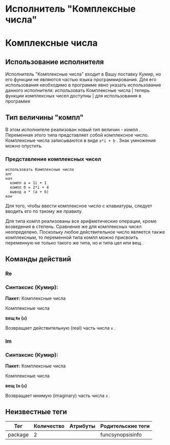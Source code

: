 # Исполнитель "Комплексные числа"

# Комплексные числа

## Использование исполнителя

Исполнитель "Комплексные числа" входит в Вашу поставку Кумир, но его функции не являются частью языка 
		программирования. Для его использования необходимо в программе явно указать использование данного исполнителя: использовать Комплексные числа
| теперь функции комплексных чисел доступны
| для использования в программе

## Тип величины "компл"

В этом исполнителе реализован новый тип величин - компл . Переменная этого типа представляет собой комплексное 
	число. Комплексные числа записываются в виде `a*i + b` . Знак умножения можно опустить.

### Представление комплексных чисел

```кумир
использовать Комплексные числа
алг
нач
  компл а = 1i + 1
  компл б = 2*i + 4
  вывод а * (а + б)
кон
```

Для того, чтобы ввести комплексное число с клавиатуры, следует вводить его по такому же правилу.

Для типа компл реализованы все арифметические операции, кроме возведения в степень. Сравнение же для 
	комплексных чисел неопределено. Поскольку любое действительное число является также комплексным, то переменной типа компл можно присвоить переменную не только такого же типа, но и типа цел или вещ .

## Команды действий

### Re

### Синтаксис (Кумир):

**Пакет:** Комплексные числа

Комплексные числа

**вещ `Re` (`x`)**

Возвращает действительную (real) часть числа `х` .

### Im

### Синтаксис (Кумир):

**Пакет:** Комплексные числа

Комплексные числа

**вещ `Im` (`x`)**

Возвращает мнимую (imaginary) часть числа `х` .


## Неизвестные теги

| Тег | Количество | Атрибуты | Родительские теги |
|-----|------------|----------|-------------------|
| package | 2 |  | funcsynopsisinfo |